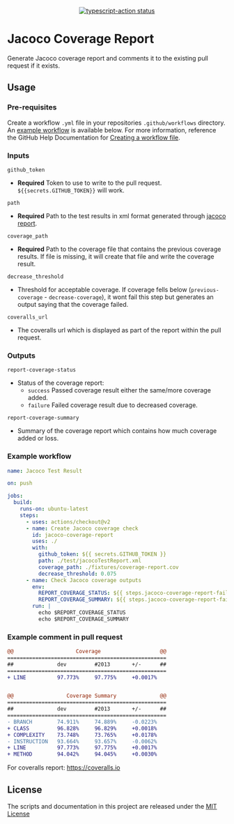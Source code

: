 <p align="center">
  <a href="https://github.com/actions/typescript-action/actions"><img alt="typescript-action status" src="https://github.com/scorebet/jacoco-coverage-report/workflows/build-test/badge.svg"></a>
</p>










# Jacoco Coverage Report

Generate Jacoco coverage report and comments it to the existing pull request if it exists.

## Usage


### Pre-requisites
Create a workflow `.yml` file in your repositories `.github/workflows` directory. An [example workflow](#example-workflow) is available below. For more information, reference the GitHub Help Documentation for [Creating a workflow file](https://help.github.com/en/articles/configuring-a-workflow#creating-a-workflow-file).

### Inputs
`github_token`
* **Required** Token to use to write to the pull request. `${{secrets.GITHUB_TOKEN}}` will work.

`path`
* **Required** Path to the test results in xml format generated through [jacoco report](https://www.eclemma.org/jacoco/trunk/doc/report-mojo.html).

`coverage_path` 
* **Required** Path to the coverage file that contains the previous coverage results. If file is missing, it will create that file and write the coverage result.

`decrease_threshold`
* Threshold for acceptable coverage. If coverage fells below (`previous-coverage` - `decrease-coverage`), it wont fail this step but generates an output saying that the coverage failed.

`coveralls_url`
* The coveralls url which is displayed as part of the report within the pull request.

### Outputs

`report-coverage-status`
* Status of the coverage report:
  - `success` Passed coverage result either the same/more coverage added. 
  - `failure` Failed coverage result due to decreased coverage.

`report-coverage-summary`
* Summary of the coverage report which contains how much coverage added or loss.

### Example workflow

```yaml
name: Jacoco Test Result

on: push

jobs:
  build:
    runs-on: ubuntu-latest
    steps:
      - uses: actions/checkout@v2
      - name: Create Jacoco coverage check
        id: jacoco-coverage-report
        uses: ./
        with:
          github_token: ${{ secrets.GITHUB_TOKEN }}
          path: ./test/jacocoTestReport.xml
          coverage_path: ./fixtures/coverage-report.cov
          decrease_threshold: 0.075
      - name: Check Jacoco coverage outputs
        env:
          REPORT_COVERAGE_STATUS: ${{ steps.jacoco-coverage-report-failure.outputs.report-coverage-status }}
          REPORT_COVERAGE_SUMMARY: ${{ steps.jacoco-coverage-report-failure.outputs.report-coverage-summary }}
        run: |
          echo $REPORT_COVERAGE_STATUS
          echo $REPORT_COVERAGE_SUMMARY
```

### Example comment in pull request
```diff d3f06eff-da11-4bab-9164-8393ac271c50
@@                    Coverage                   @@
===================================================
##              dev         #2013       +/-      ##
===================================================
+ LINE          97.773%     97.775%     +0.0017%


@@                 Coverage Summary              @@
===================================================
##              dev         #2013       +/-      ##
===================================================
- BRANCH        74.911%     74.889%     -0.0223%
+ CLASS         96.828%     96.829%     +0.0018%
+ COMPLEXITY    73.748%     73.765%     +0.0178%
- INSTRUCTION   93.664%     93.657%     -0.0062%
+ LINE          97.773%     97.775%     +0.0017%
+ METHOD        94.042%     94.045%     +0.0030%
```

For coveralls report: https://coveralls.io

## License
The scripts and documentation in this project are released under the [MIT License](LICENSE)
